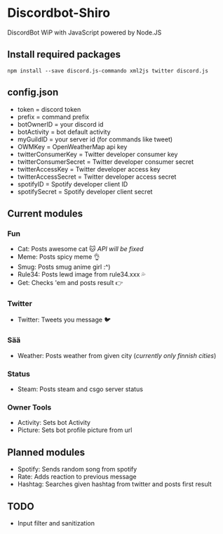 # Discordbot-Shiro
DiscordBot WiP with JavaScript powered by Node.JS


## Install required packages
```
npm install --save discord.js-commando xml2js twitter discord.js
```

## config.json
- token = discord token
- prefix = command prefix
- botOwnerID = your discord id
- botActivity = bot default activity
- myGuildID = your server id (for commands like tweet)
- OWMKey = OpenWeatherMap api key
- twitterConsumerKey = Twitter developer consumer key
- twitterConsumerSecret = Twitter developer consumer secret
- twitterAccessKey = Twitter developer access key
- twitterAccessSecret = Twitter developer access secret
- spotifyID = Spotify developer client ID
- spotifySecret = Spotify developer client secret


## Current modules
### Fun
- Cat: Posts awesome cat :cat: *API will be fixed*
- Meme: Posts spicy meme :ok_hand:
- Smug: Posts smug anime girl :^)
- Rule34: Posts lewd image from rule34.xxx :sweat_drops:
- Get: Checks 'em and posts result :point_right: 

### Twitter
- Twitter: Tweets you message :bird:

### Sää
- Weather: Posts weather from given city (*currently only finnish cities*)

### Status
- Steam: Posts steam and csgo server status

### Owner Tools
- Activity: Sets bot Activity
- Picture: Sets bot profile picture from url

## Planned modules
- Spotify: Sends random song from spotify 
- Rate: Adds reaction to previous message
- Hashtag: Searches given hashtag from twitter and posts first result


## TODO
- Input filter and sanitization
